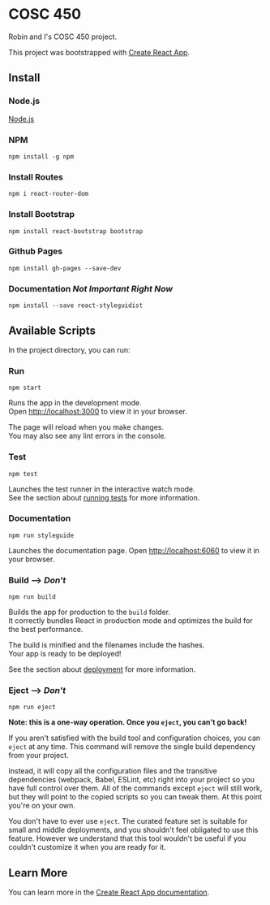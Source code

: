 # COSC 450
Robin and I's COSC 450 project.

This project was bootstrapped with [Create React App](https://github.com/facebook/create-react-app).

## Install
### Node.js
[Node.js](https://nodejs.org/en/download)
### NPM
```
npm install -g npm
```
### Install Routes
```
npm i react-router-dom
```
### Install Bootstrap
```
npm install react-bootstrap bootstrap
```
### Github Pages
```
npm install gh-pages --save-dev
```
### Documentation *Not Important Right Now*
```
npm install --save react-styleguidist
```

## Available Scripts

In the project directory, you can run:

### Run

```
npm start
```

Runs the app in the development mode.\
Open [http://localhost:3000](http://localhost:3000) to view it in your browser.

The page will reload when you make changes.\
You may also see any lint errors in the console.

### Test
```
npm test
```

Launches the test runner in the interactive watch mode.\
See the section about [running tests](https://facebook.github.io/create-react-app/docs/running-tests) for more information.

### Documentation
```
npm run styleguide
```

Launches the documentation page.
Open [http://localhost:6060](http://localhost:6060) to view it in your browser.

### Build --> *Don't*
```
npm run build
```

Builds the app for production to the `build` folder.\
It correctly bundles React in production mode and optimizes the build for the best performance.

The build is minified and the filenames include the hashes.\
Your app is ready to be deployed!

See the section about [deployment](https://facebook.github.io/create-react-app/docs/deployment) for more information.

### Eject --> *Don't*
```
npm run eject
```

**Note: this is a one-way operation. Once you `eject`, you can't go back!**

If you aren't satisfied with the build tool and configuration choices, you can `eject` at any time. This command will remove the single build dependency from your project.

Instead, it will copy all the configuration files and the transitive dependencies (webpack, Babel, ESLint, etc) right into your project so you have full control over them. All of the commands except `eject` will still work, but they will point to the copied scripts so you can tweak them. At this point you're on your own.

You don't have to ever use `eject`. The curated feature set is suitable for small and middle deployments, and you shouldn't feel obligated to use this feature. However we understand that this tool wouldn't be useful if you couldn't customize it when you are ready for it.

## Learn More

You can learn more in the [Create React App documentation](https://facebook.github.io/create-react-app/docs/getting-started).
